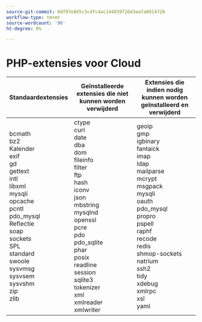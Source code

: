 ```yaml
---
source-git-commit: 0df07e865c3c4fc4ac14483972643eafa8814726
workflow-type: tm+mt
source-wordcount: '96'
ht-degree: 0%

---
```

# PHP-extensies voor Cloud

<table style="table-layout:auto">
    <thead>
      <tr>
        <th>
            Standaardextensies
        </th>
        <th>
            Geïnstalleerde extensies die niet kunnen worden verwijderd
        </th>
        <th>
            Extensies die indien nodig kunnen worden geïnstalleerd en verwijderd
        </th>
      </tr>
    </thead>
    <tbody>
        <tr>
            <td>
                bcmath <br>
                bz2<br>
                Kalender <br>
                exif<br>
                gd<br>
                gettext <br>
                intl <br>
                libxml <br>
                mysqli <br>
                opcache <br>
                pcntl <br>
                pdo_mysql <br>
                Reflectie <br>
                soap <br>
                sockets <br>
                SPL <br>
                standard<br>
                swoole <br>
                sysvmsg <br>
                sysvsem <br>
                sysvshm <br>
                zip<br>
                zlib <br>
            </td>
            <td>
                ctype<br>
                curl <br>
                date <br>
                dba <br>
                dom <br>
                fileinfo <br>
                filter <br>
                ftp <br>
                hash <br>
                iconv <br>
                json<br>
                mbstring <br>
                mysqlnd <br>
                openssl <br>
                pcre <br>
                pdo<br>
                pdo_sqlite<br>
                phar <br>
                posix <br>
                readline <br>
                session<br>
                sqlite3 <br>
                tokenizer <br>
                xml<br>
                xmlreader <br>
                xmlwriter <br>
            </td>
            <td>
                geoip <br>
                gmp <br>
                igbinary <br>
                fantaick <br>
                imap <br>
                ldap <br>
                mailparse <br>
                mcrypt <br>
                msgpack <br>
                mysqli <br>
                oauth <br>
                pdo_mysql <br>
                propro <br>
                pspell <br>
                raphf<br>
                recode <br>
                redis <br>
                shmop-sockets <br>
                natrium <br>
                ssh2<br>
                tidy <br>
                xdebug <br>
                xmlrpc <br>
                xsl<br>
                yaml <br>
            </td>
        </tr>
    </tbody>
</table>
